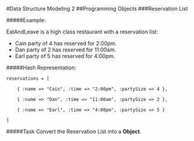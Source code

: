 #Data Structure Modeling 2
##Programming Objects
###Reservation List

#####Example:

EatAndLeave is a high class restaurant with a reservation list:

- Cain party of 4 has reserved for 2:00pm.
- Dan party of 2 has reserved for 11:00am.
- Earl party of 5 has reserved for 4:00pm.


#####Hash Representation:

	reservations = [

  		{ :name => "Cain", :time => "2:00pm", :partySize => 4 },
  
  		{ :name => "Dan", :time => "11:00am", :partySize => 2 },
  
  		{ :name => "Earl", :time => "4:00pm", :partySize => 5 }
  
	]
	

#####Task
Convert the Reservation List into a **Object**.